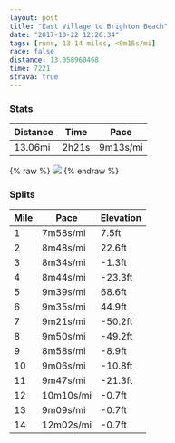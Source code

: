```yaml
---
layout: post
title: "East Village to Brighton Beach"
date: "2017-10-22 12:26:34"
tags: [runs, 13-14 miles, <9m15s/mi]
race: false
distance: 13.058960468
time: 7221
strava: true
---
```


### Stats

| Distance | Time | Pace |
|----------|------|------|
|13.06mi|2h21s|9m13s/mi|

{% raw %}
<img src='https://maps.googleapis.com/maps/api/staticmap?maptype=roadmap&path=enc:cyrwFrnqbMcBl@vXfNhCfDm@TjLnFxS~EjAsGxAAlSdJ{@bEn\pMdJuIns@}\`b@_QhIZ|AsBFmGhL{BfRwK|KeA~]eVjFkBe@`B|OuO|ImCp]gW|NoBtBiCxBNbN~LhRt@bM~KrGlOlEtCNrGfB|DbJtGjTa]lXwDe@fEbc@}CVcF~KaCldDu]IcBt}AuMdf@sIrNy@`rBvYXsB&key=AIzaSyC1MId7bFpkLXNAaYhBSTb8jLyiSqzbDtM&size=800x800&markers=color:yellow|label:S|40.73378,-73.9865&markers=color:green|label:F|40.57470000000003,-73.96811000000002'>
{% endraw %}

### Splits

| Mile | Pace | Elevation |
|------|------|-----------|
|1|7m58s/mi|7.5ft|
|2|8m48s/mi|22.6ft|
|3|8m34s/mi|-1.3ft|
|4|8m44s/mi|-23.3ft|
|5|9m39s/mi|68.6ft|
|6|9m35s/mi|44.9ft|
|7|9m21s/mi|-50.2ft|
|8|9m50s/mi|-49.2ft|
|9|8m58s/mi|-8.9ft|
|10|9m06s/mi|-10.8ft|
|11|9m47s/mi|-21.3ft|
|12|10m10s/mi|-0.7ft|
|13|9m09s/mi|-0.7ft|
|14|12m02s/mi|-0.7ft|

